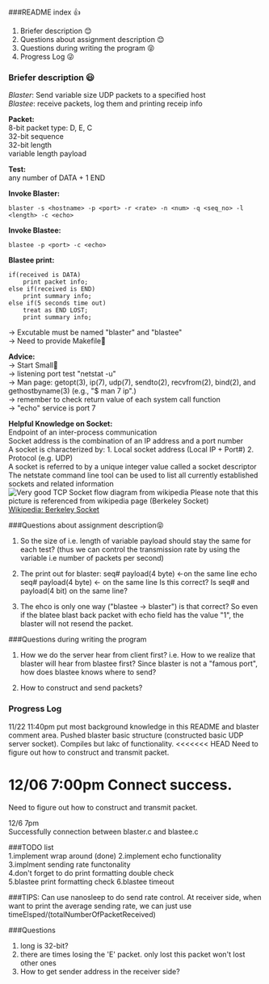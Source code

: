 ###README index :thumbsup:
1. Briefer description :blush:  
2. Questions about assignment description :blush:  
3. Questions during writing the program :stuck_out_tongue_closed_eyes:
4. Progress Log :stuck_out_tongue_winking_eye:

### Briefer description :smiley:

*Blaster*: Send variable size UDP packets to a specified host  
*Blastee*: receive packets, log them and printing receip info

**Packet:**  
8-bit packet type: D, E, C  
32-bit sequence  
32-bit length  
variable length payload  

**Test:**  
any number of DATA + 1 END

**Invoke Blaster:**  
```
blaster -s <hostname> -p <port> -r <rate> -n <num> -q <seq_no> -l <length> -c <echo>
```

**Invoke Blastee:**  
```
blastee -p <port> -c <echo>
```

**Blastee print:**  
```
if(received is DATA)
	print packet info;
else if(received is END)
	print summary info;
else if(5 seconds time out)
	treat as END LOST;
	print summary info;
```

-> Excutable must be named "blaster" and "blastee"  
-> Need to provide Makefile:see_no_evil:  

**Advice:**  
-> Start Small:baby_chick:  
-> listening port test "netstat -u"  
-> Man page: getopt(3), ip(7), udp(7), sendto(2), recvfrom(2), bind(2), and gethostbyname(3) (e.g., "$ man 7 ip".)  
-> remember to check return value of each system call function  
-> "echo" service is port 7  

**Helpful Knowledge on Socket:**  
Endpoint of an inter-process communication  
Socket address is the combination of an IP address and a port number  
A socket is characterized by: 1. Local socket address (Local IP + Port#) 2. Protocol (e.g. UDP)  
A socket is referred to by a unique integer value called a socket descriptor
The netstate command line tool can be used to list all currently established sockets and related information  
![Very good TCP Socket flow diagram from wikipedia](https://upload.wikimedia.org/wikipedia/commons/a/a1/InternetSocketBasicDiagram_zhtw.png)
Please note that this picture is referenced from wikipedia page (Berkeley Socket)  
[Wikipedia: Berkeley Socket](https://en.wikipedia.org/wiki/Berkeley_sockets)

###Questions about assignment description:stuck_out_tongue_closed_eyes:
1. So the size of <length> i.e. length of variable payload should stay the same for each test? (thus we can control the transmission rate by using the variable <rate> i.e number of packets per second)

2. The print out for blaster:
seq# payload(4 byte) <-on the same line
echo seq# payload(4 byte) <- on the same line
Is this correct? Is seq# and payload(4 bit) on the same line?

3. The ehco is only one way ("blastee -> blaster") is that correct? So even if the blatee blast back packet with echo field has the value "1", the blaster will not resend the packet.

###Questions during writing the program
1. How we do the server hear from client first? i.e. How to we realize that blaster will hear from blastee first? Since blaster is not a "famous port", how does blastee knows where to send?

2. How to construct and send packets?

### Progress Log
11/22 11:40pm
put most background knowledge in this README and blaster comment area.
Pushed blaster basic structure (constructed basic UDP server socket).
Compiles but lakc of functionality.
<<<<<<< HEAD
Need to figure out how to construct and transmit packet.  

12/06 7:00pm
Connect success.
=======
Need to figure out how to construct and transmit packet.

12/6 7pm  
Successfully connection between blaster.c and blastee.c 

###TODO list  
1.implement wrap around (done)
2.implement echo functionality  
3.implment sending rate functonality  
4.don't forget to do print formatting double check  
5.blastee print formatting check
6.blastee timeout

###TIPS: Can use nanosleep to do send rate control. At receiver side, when want to print the average sending rate, we can just use timeElsped/(totalNumberOfPacketReceived)

###Questions
1. long is 32-bit?
2. there are times losing the 'E' packet. only lost this packet won't lost other ones
3. How to get sender address in the receiver side?
